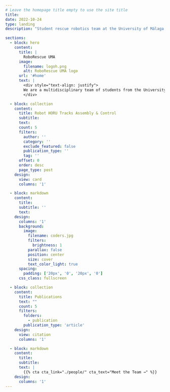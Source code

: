 ```yaml
---
# Leave the homepage title empty to use the site title
title:
date: 2022-10-24
type: landing
description: "Student rescue robotics team at the University of Málaga: projects, updates, and members."

sections:
  - block: hero
    content:
      title: |
        RoboRescue UMA
      image:
        filename: logoh.png
        alt: RoboRescue UMA logo
      url: '#home'
      text: |
        <div style="text-align: justify">
        We are a multidisciplinary team of students from the University of Málaga focused on rescue robotics. The project started in 2019 to showcase practical solutions that robotics and automation can bring to real-world emergency scenarios.
        </div>

  - block: collection
    content:
      title: Robot HORU Tracks Assembly & Control
      subtitle:
      text:
      count: 5
      filters:
        author: ''
        category: ''
        exclude_featured: false
        publication_type: ''
        tag: ''
      offset: 0
      order: desc
      page_type: post
    design:
      view: card
      columns: '1'

  - block: markdown
    content:
      title:
      subtitle: ''
      text:
    design:
      columns: '1'
      background:
        image:
          filename: coders.jpg
          filters:
            brightness: 1
          parallax: false
          position: center
          size: cover
          text_color_light: true
      spacing:
        padding: ['20px', '0', '20px', '0']
      css_class: fullscreen

  - block: collection
    content:
      title: Publications
      text: ""
      count: 5
      filters:
        folders:
          - publication
        publication_type: 'article'
    design:
      view: citation
      columns: '1'

  - block: markdown
    content:
      title:
      subtitle:
      text: |
        {{% cta cta_link="./people/" cta_text="Meet the Team →" %}}
    design:
      columns: '1'
---
```

